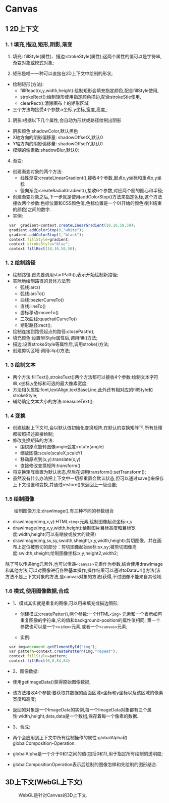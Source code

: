 # Canvas

## 1 2D上下文 

### 1. 1 填充,描边,矩形,阴影,渐变

1. 填充:
fillStyle(属性)、描边:strokeStyle(属性);这两个属性的值可以是字符串,渐变对象或模式对象;

2. 矩形是唯一一种可以直接在2D上下文中绘制的形状;
 
* 绘制矩形(方法):
  + fillReact(x,y,width,height):绘制矩形会填充指定颜色,配合fillStyle使用,
  + strokeRect():绘制矩形使用指定颜色描边,配合strokeStle使用,
  + clearRect():清除画布上的矩形区域
* 三个方法均接受4个参数:x坐标,y坐标,宽度,高度,;

3. 阴影:根据以下几个属性,会自动为形状或路径绘制出阴影

* 阴影颜色:shadowColor,默认黑色
* X轴方向的阴影偏移量:  shadowOffsetX,默认0
* Y轴方向的阴影偏移量:  shadowOffsetY,默认0
* 模糊的像素数:shadowBlur,默认0;

4. 渐变:

* 创建渐变对象的两个方法:
  + 线性渐变:createLinearGradient(),接收4个参数,起点x,y坐标和重点x,y坐标
  + 径向渐变:createRadialGradient(),接收6个参数,对应两个圆的圆心和半径;
* 创建渐变对象之后,下一步就是使用addColorStop()方法来指定色标,这个方法接收两个参数:色标位置和CSS颜色值,色标位置是一个0(开始的颜色)到1(结束的颜色)之间的数字.
* 实例:

```javascript
　var  gradient=context.createLinearGradient(10,10,50,50);
　gradient.addColorStop(0,"white");
　gradient.addColorStop(1,"black");
　context.fillStyle=gradient;
　context.strokeStyle="blue";
　context.fillRect(10,10,50,50);
```

### 1. 2 绘制路径

* 绘制路径,首先要调用startPath(),表示开始绘制新路径;
* 实际地绘制路径的具体方法有:
  + 弧线:arc()
  + 弧线:arcTo()
  + 曲线:bezierCurveTo()
  + 直线:lineTo()
  + 游标移动:moveTo()
  + 二次曲线:quadratiCurveTo()
  + 矩形路径:rect();
* 绘制连接到路径起点的路径:closePacth();
* 填充颜色:设置fillStyle属性后,调用fill()方法;
* 描边:设置strokeStyle等属性后,调用stroke()方法;
* 创建剪切区域:调用clip()方法;

### 1. 3 绘制文本

* 两个方法:fillText(),strokeText()两个方法都可以接收4个参数:绘制文本字符串,x坐标,y坐标和可选的最大像素宽度;
* 方法相关属性:font,textAlign,textBaseLine,此外还有相对应的fillStyle和strokeStyle;
* 辅助确定文本大小的方法:measureText();

### 1. 4 变换

* 创建绘制上下文时,会以默认值初始化变换矩阵,在默认的变换矩阵下,所有处理都按照描述直接绘制;
* 修改变换矩阵的方法:
  + 围绕原点旋转图像angle弧度:rotate(angle)
  + 缩放图像:scale(scaleX,scaleY)
  + 移动原点到(x,y):translate(x,y)
  + 直接修改变换矩阵:transform()
* 将变换矩阵重置为默认状态,然后在调用transform():setTransform();
* 虽然没有什么办法把上下文中一切都重置会默认状态,但可以通过save()来保存上下文设置和变换,并通过restore()来返回上一级设置;

### 1.5 绘制图像

　　绘制图像方法:drawImage(),有三种不同的参数组合

* drawImage(img,x,y):HTML`<img>`元素,绘制图像起点坐标:x,y
* drawImage(img,x,y,width,height):绘制图片目标高度和目标宽度:width,height(可以有缩放或放大的效果)
* drawImage(img,sx,sy,swidth,sheight,x,y,width,height):剪切图像，并在画布上定位被剪切的部分：剪切图像起始坐标:sx,sy;被剪切图像高度:swidth,sheight;绘制图像坐标:x,y;height2,width2;

除了可以传递img元素外,也可以传递`<canvas>`元素作为参数,结合使用drawImage和其他方法,可以对图像进行各种基本操作,操作结果可以通过toDataUrl()方法(该方法不是上下文对象的方法,是canvas对象的方法)获得,不过图像不能来自其他域.

### 1.6 模式,使用图像数据,合成

* 1、模式其实就是重复的图像,可以用来填充或描边图形;

  + 创建模式:createPatter(),两个参数:一个HTML`<img>` 元素和一个表示如何重复图像的字符串,它的值和background-position的属性值相同;
第一个参数也可以是一个`<video>`元素,或者一个`<canvas>`元素;

  + 实例:

```javascript
　var img=document.getElementById("img");
　var pattern=context.createPattern(img,"repeat");
　context.fillStyle=pattern;
　context.fillRect(0,0,84,84)
```



* 2、图像数据:

* 使用getImageData()获得原始图像数据,
* 该方法接收4个参数:要获取其数据的画面区域x坐标和y坐标以及该区域的像素宽度和高度;
* 返回的对象是一个ImageData的实例,每一个ImageData对象都有三个属性:width,height,data,data是一个数组,保存着每一个像素的数据.

* 3、合成:

* 两个会应用到上下文中所有绘制操作的属性:globalAlpha和globalComposition-Operation.
* globalAlpha是一个介于0和1之间的值(包括0和1),用于指定所有绘制的透明度;
* globalCompositionOperation表示后绘制的图像怎样和先绘制的图形结合.



## 3D上下文(WebGL上下文)

　　　WebGL是针对Canvas的3D上下文.